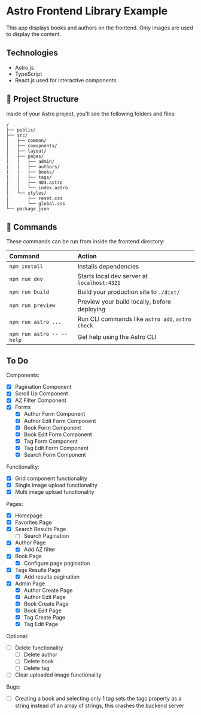 # Astro Frontend Library Example
This app displays books and authors on the frontend. Only images are used to display the content.

## Technologies
- Astro.js
- TypeScript
- React.js used for interactive components

## 🚀 Project Structure

Inside of your Astro project, you'll see the following folders and files:

```text
/
├── public/
├── src/
│   ├── common/
│   ├── comopnents/
│   ├── layout/
│   ├── pages/
|   |   ├── admin/
|   |   ├── authors/
|   |   ├── books/
|   |   ├── tags/
|   |   ├── 404.astro
│   |   └── index.astro
│   └── styles/
|       ├── reset.css
│       └── global.css
└── package.json
```


## 🧞 Commands

These commands can be run from inside the frontend directory:

| Command                   | Action                                           |
| :------------------------ | :----------------------------------------------- |
| `npm install`             | Installs dependencies                            |
| `npm run dev`             | Starts local dev server at `localhost:4321`      |
| `npm run build`           | Build your production site to `./dist/`          |
| `npm run preview`         | Preview your build locally, before deploying     |
| `npm run astro ...`       | Run CLI commands like `astro add`, `astro check` |
| `npm run astro -- --help` | Get help using the Astro CLI                     |

## To Do
Components:
- [x] Pagination Component
- [x] Scroll Up Component
- [x] AZ Filter Component
- [x] Forms
  - [x] Author Form Component
  - [x] Author Edit Form Component
  - [x] Book Form Component
  - [x] Book Edit Form Component
  - [x] Tag Form Component
  - [x] Tag Edit Form Component
  - [x] Search Form Component

Functionality:
- [x] Grid component functionality
- [x] Single image upload functionality
- [x] Multi image upload functionality

Pages:
- [x] Homepage
- [x] Favorites Page
- [x] Search Results Page
  - [ ] Search Pagination
- [x] Author Page
  - [x] Add AZ filter
- [x] Book Page
  - [x] Configure page pagination
- [x] Tags Results Page
  - [x] Add results pagination
- [x] Admin Page
  - [x] Author Create Page
  - [x] Author Edit Page
  - [x] Book Create Page
  - [x] Book Edit Page
  - [x] Tag Create Page
  - [x] Tag Edit Page

Optional:
- [ ] Delete functionality
  - [ ] Delete author
  - [ ] Delete book
  - [ ] Delete tag
- [ ] Clear uploaded image functionality

Bugs:
- [ ] Creating a book and selecting only 1 tag sets the tags property as a string instead of an array of strings, this crashes the backend server